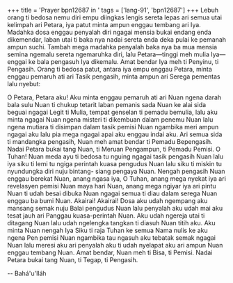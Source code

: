 +++
title = 'Prayer bpn12687 in '
tags = ['lang-91', 'bpn12687']
+++
Lebuh orang ti bedosa nemu diri empu diingkas lengis sereta lepas ari semua utai kelimpah ari Petara, iya patut minta ampun enggau tembang ari Iya. Madahka dosa enggau penyalah diri ngagai mensia bukai endang enda dikemendar, laban utai ti baka nya nadai sereta enda deka pulai ke pemanah ampun suchi. Tambah mega madahka penyalah baka nya ba mua mensia semina ngemalu sereta ngemaruhka diri, lalu Petara—tinggi meh mulia Iya—enggai ke bala pengasuh Iya dikemalu. Amat bendar Iya meh ti Penyinu, ti Pengasih. Orang ti bedosa patut, antara iya empu enggau Petara, minta enggau pemaruh ati ari Tasik pengasih, minta ampun ari Serega pementas lalu nyebut:


O Petara, Petara aku! Aku minta enggau pemaruh ati ari
Nuan ngena darah bala sulu Nuan ti chukup tetarit laban pemanis sada Nuan ke alai sida beguai ngagai Legit ti Mulia, tempat genselan ti pemadu bemulia, lalu aku minta ngagai Nuan ngena misteri ti dikembuan dalam penemu Nuan lalu ngena mutiara ti disimpan dalam tasik pemisi Nuan ngambika meri ampun ngagai aku lalu pia mega ngagai apai aku enggau indai aku. Ari semua sida ti mandangka pengasih, Nuan meh amat bendar ti Pemadu Bepengasih. Nadai Petara bukai tang Nuan, ti Meruan Pengampun, ti Pemadu Pemisi.
O Tuhan! Nuan meda ayu ti bedosa tu nguing ngagai tasik pengasih Nuan lalu iya siku ti lemi tu ngiga perintah kuasa pengudus Nuan lalu siku ti miskin tu nyundungka diri nuju bintang- siang pengaya Nuan. Nengah pengasih Nuan enggau berekat Nuan, anang ngasa iya, O Tuhan, anang mega nyekat iya ari revelasyen pemisi Nuan maya hari Nuan, anang mega ngiyar iya ari pintu Nuan ti udah besai dibuka Nuan ngagai semua ti diau dalam serega Nuan enggau ba bumi Nuan.
Akairai! Akairai! Dosa aku udah ngempang aku mansang semak nuju Balai pengudus Nuan lalu penyalah aku udah mai aku tesat jauh ari Panggau kuasa-perintah Nuan. Aku udah ngereja utai ti ditagang Nuan lalu udah ngelengka tangkan ti diasuh Nuan titih aku.
Aku minta Nuan nengah Iya Siku ti raja Tuhan ke semua Nama nulis ke aku ngena Pen pemisi Nuan ngambika tau ngasuh aku tebatak semak ngagai Nuan lalu meresi aku ari penyalah aku ti udah nyelapat aku ari ampun Nuan enggau tembang Nuan.
Amat bendar, Nuan meh ti Bisa, ti Pemisi. Nadai Petara bukai tang Nuan, ti Tegap, ti Pengasih.

-- Bahá'u'lláh
